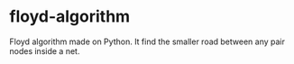 # floyd-algorithm
Floyd algorithm made on Python. It find the smaller road between any pair nodes inside a net.

